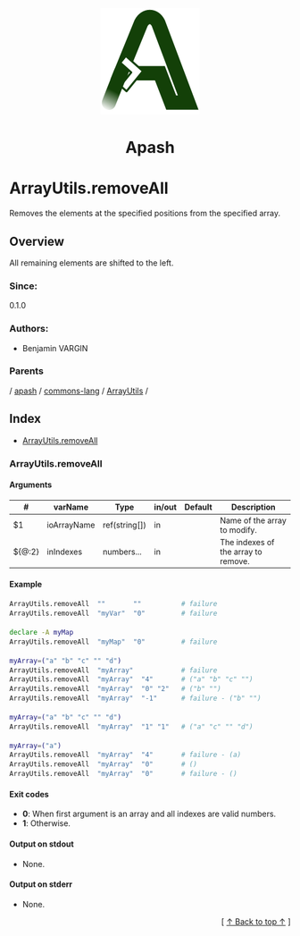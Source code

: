 
<div align='center' id='apash-top'>
  <a href='https://github.com/hastec-fr/apash'>
    <img alt='apash-logo' src='../../../../../../../assets/apash-logo.svg'/>
  </a>

  # Apash
</div>

# ArrayUtils.removeAll

Removes the elements at the specified positions from the specified array.

## Overview

All remaining elements are shifted to the left.

### Since:
0.1.0

### Authors:
* Benjamin VARGIN

### Parents
<!-- apash.parentBegin -->
[](../../../../.md) / [apash](../../../apash.md) / [commons-lang](../../commons-lang.md) / [ArrayUtils](../ArrayUtils.md) / 
<!-- apash.parentEnd -->

## Index

* [ArrayUtils.removeAll](#arrayutilsremoveall)

### ArrayUtils.removeAll

#### Arguments
| #      | varName        | Type          | in/out   | Default    | Description                          |
|--------|----------------|---------------|----------|------------|--------------------------------------|
| $1     | ioArrayName    | ref(string[]) | in       |            |  Name of the array to modify.        |
| ${@:2} | inIndexes      | numbers...    | in       |            |  The indexes of the array to remove. |

#### Example
```bash
ArrayUtils.removeAll  ""       ""          # failure
ArrayUtils.removeAll  "myVar"  "0"         # failure

declare -A myMap
ArrayUtils.removeAll  "myMap"  "0"         # failure

myArray=("a" "b" "c" "" "d")
ArrayUtils.removeAll  "myArray"            # failure
ArrayUtils.removeAll  "myArray"  "4"       # ("a" "b" "c" "")
ArrayUtils.removeAll  "myArray"  "0" "2"   # ("b" "")
ArrayUtils.removeAll  "myArray"  "-1"      # failure - ("b" "")

myArray=("a" "b" "c" "" "d")
ArrayUtils.removeAll  "myArray"  "1" "1"   # ("a" "c" "" "d")

myArray=("a")
ArrayUtils.removeAll  "myArray"  "4"       # failure - (a)
ArrayUtils.removeAll  "myArray"  "0"       # ()
ArrayUtils.removeAll  "myArray"  "0"       # failure - ()
```

#### Exit codes

* **0**: When first argument is an array and all indexes are valid numbers.
* **1**: Otherwise.

#### Output on stdout

* None.

#### Output on stderr

* None.


  <div align='right'>[ <a href='#apash-top'>↑ Back to top ↑</a> ]</div>

